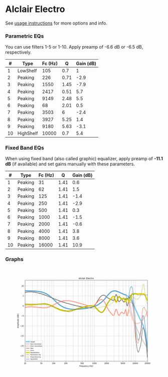 # Alclair Electro
See [usage instructions](https://github.com/jaakkopasanen/AutoEq#usage) for more options and info.

### Parametric EQs
You can use filters 1-5 or 1-10. Apply preamp of -6.6 dB or -6.5 dB, respectively.

|   # | Type      |   Fc (Hz) |    Q |   Gain (dB) |
|-----|-----------|-----------|------|-------------|
|   1 | LowShelf  |       105 | 0.7  |         1   |
|   2 | Peaking   |       226 | 0.71 |        -2.9 |
|   3 | Peaking   |      1550 | 1.45 |        -7.9 |
|   4 | Peaking   |      2417 | 0.51 |         5.7 |
|   5 | Peaking   |      9149 | 2.48 |         5.5 |
|   6 | Peaking   |        68 | 2.01 |         0.5 |
|   7 | Peaking   |      3503 | 6    |        -2.4 |
|   8 | Peaking   |      3927 | 5.25 |         1.4 |
|   9 | Peaking   |      9180 | 5.63 |        -3.1 |
|  10 | HighShelf |     10000 | 0.7  |         5.4 |

### Fixed Band EQs
When using fixed band (also called graphic) equalizer, apply preamp of **-11.1 dB** (if available) and set gains manually with these parameters.

|   # | Type    |   Fc (Hz) |    Q |   Gain (dB) |
|-----|---------|-----------|------|-------------|
|   1 | Peaking |        31 | 1.41 |         0.6 |
|   2 | Peaking |        62 | 1.41 |         1.5 |
|   3 | Peaking |       125 | 1.41 |        -1.4 |
|   4 | Peaking |       250 | 1.41 |        -2.9 |
|   5 | Peaking |       500 | 1.41 |         0.3 |
|   6 | Peaking |      1000 | 1.41 |        -1.5 |
|   7 | Peaking |      2000 | 1.41 |        -0.6 |
|   8 | Peaking |      4000 | 1.41 |         3.8 |
|   9 | Peaking |      8000 | 1.41 |         3.6 |
|  10 | Peaking |     16000 | 1.41 |        10.9 |

### Graphs
![](./Alclair%20Electro.png)
